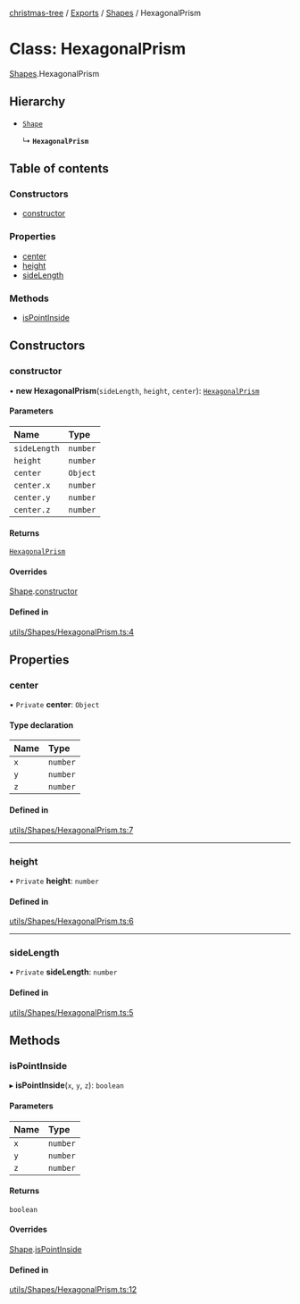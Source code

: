 [christmas-tree](../README.md) / [Exports](../modules.md) / [Shapes](../modules/Shapes.md) / HexagonalPrism

# Class: HexagonalPrism

[Shapes](../modules/Shapes.md).HexagonalPrism

## Hierarchy

- [`Shape`](Shapes.Shape.md)

  ↳ **`HexagonalPrism`**

## Table of contents

### Constructors

- [constructor](Shapes.HexagonalPrism.md#constructor)

### Properties

- [center](Shapes.HexagonalPrism.md#center)
- [height](Shapes.HexagonalPrism.md#height)
- [sideLength](Shapes.HexagonalPrism.md#sidelength)

### Methods

- [isPointInside](Shapes.HexagonalPrism.md#ispointinside)

## Constructors

### constructor

• **new HexagonalPrism**(`sideLength`, `height`, `center`): [`HexagonalPrism`](Shapes.HexagonalPrism.md)

#### Parameters

| Name | Type |
| :------ | :------ |
| `sideLength` | `number` |
| `height` | `number` |
| `center` | `Object` |
| `center.x` | `number` |
| `center.y` | `number` |
| `center.z` | `number` |

#### Returns

[`HexagonalPrism`](Shapes.HexagonalPrism.md)

#### Overrides

[Shape](Shapes.Shape.md).[constructor](Shapes.Shape.md#constructor)

#### Defined in

[utils/Shapes/HexagonalPrism.ts:4](https://github.com/justinfernald/christmas-tree-lights/blob/6ac5881/src/utils/Shapes/HexagonalPrism.ts#L4)

## Properties

### center

• `Private` **center**: `Object`

#### Type declaration

| Name | Type |
| :------ | :------ |
| `x` | `number` |
| `y` | `number` |
| `z` | `number` |

#### Defined in

[utils/Shapes/HexagonalPrism.ts:7](https://github.com/justinfernald/christmas-tree-lights/blob/6ac5881/src/utils/Shapes/HexagonalPrism.ts#L7)

___

### height

• `Private` **height**: `number`

#### Defined in

[utils/Shapes/HexagonalPrism.ts:6](https://github.com/justinfernald/christmas-tree-lights/blob/6ac5881/src/utils/Shapes/HexagonalPrism.ts#L6)

___

### sideLength

• `Private` **sideLength**: `number`

#### Defined in

[utils/Shapes/HexagonalPrism.ts:5](https://github.com/justinfernald/christmas-tree-lights/blob/6ac5881/src/utils/Shapes/HexagonalPrism.ts#L5)

## Methods

### isPointInside

▸ **isPointInside**(`x`, `y`, `z`): `boolean`

#### Parameters

| Name | Type |
| :------ | :------ |
| `x` | `number` |
| `y` | `number` |
| `z` | `number` |

#### Returns

`boolean`

#### Overrides

[Shape](Shapes.Shape.md).[isPointInside](Shapes.Shape.md#ispointinside)

#### Defined in

[utils/Shapes/HexagonalPrism.ts:12](https://github.com/justinfernald/christmas-tree-lights/blob/6ac5881/src/utils/Shapes/HexagonalPrism.ts#L12)
